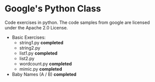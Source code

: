 # Google's Python Class

Code exercises in python. The code samples from google are licensed under the Apache 2.0 License.

* Basic Exercises:
  * string1.py **completed** 
  * string2.py
  * list1.py **completed**
  * list2.py
  * wordcount.py **completed**
  * mimic.py **completed**
* Baby Names (A / B) **completed**